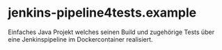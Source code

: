 # jenkins-pipeline4tests.example
Einfaches Java Projekt welches seinen Build und zugehörige Tests über eine Jenkinspipeline im Dockercontainer realisiert.
